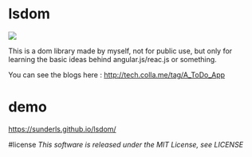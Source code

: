# lsdom

![](https://travis-ci.org/sunderls/lsdom.svg?branch=master)

This is a dom library made by myself, not for public use, but only for learning the basic ideas behind angular.js/reac.js or something.

You can see the blogs here : http://tech.colla.me/tag/A_ToDo_App

# demo

https://sunderls.github.io/lsdom/


#license
*This software is released under the MIT License, see LICENSE*
